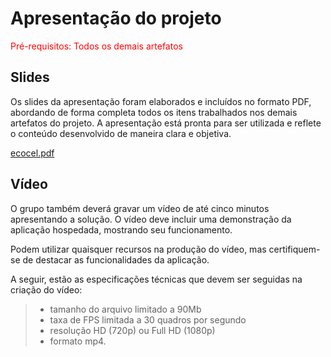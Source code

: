 # Apresentação do projeto

<span style="color:red">Pré-requisitos: Todos os demais artefatos</span>


## Slides

Os slides da apresentação foram elaborados e incluídos no formato PDF, abordando de forma completa todos os itens trabalhados nos demais artefatos do projeto. A apresentação está pronta para ser utilizada e reflete o conteúdo desenvolvido de maneira clara e objetiva.

[ecocel.pdf](https://github.com/user-attachments/files/17792045/ecocel.pdf)


## Vídeo

O grupo também deverá gravar um vídeo de até cinco minutos apresentando a solução. O vídeo deve incluir uma demonstração da aplicação hospedada, mostrando seu funcionamento.

Podem utilizar quaisquer recursos na produção do vídeo, mas certifiquem-se de destacar as funcionalidades da aplicação.

A seguir, estão as especificações técnicas que devem ser seguidas na criação do vídeo:

> - tamanho do arquivo limitado a 90Mb
> - taxa de FPS limitada a 30 quadros por segundo
> - resolução HD (720p) ou Full HD (1080p)
> - formato mp4.



